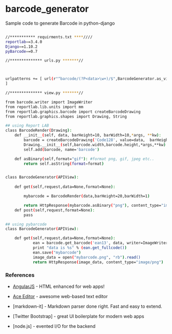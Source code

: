 # barcode_generator



Sample code to generate Barcode in python-django
```sh

//*********** requirments.txt ****////
reportlab==3.4.0
Django==1.10.2
pyBarcode==0.7

//************** urls.py *******//



urlpatterns += [ url(r"^barcode/(?P<data>\w+)/$",BarcodeGenerator.as_view(),name="barcode_generator")
]

//************** view.py *******//

from barcode.writer import ImageWriter
from reportlab.lib.units import mm
from reportlab.graphics.barcode import createBarcodeDrawing
from reportlab.graphics.shapes import Drawing, String

## using Report LAB
class BarcodeRender(Drawing):
    def __init__(self, data, barHeight=10, barWidth=10,*args, **kw):
        barcode = createBarcodeDrawing('Code128', value=data,  barHeight=barHeight*mm, barWidth = barWidth*mm,humanReadable=True)
        Drawing.__init__(self,barcode.width,barcode.height,*args,**kw)
        self.add(barcode, name='barcode')

    def asBinary(self,format="gif"): #format png, gif, jpeg etc..
        return self.asString(format=format)


class BarcodeGenerator(APIView):
    
    def get(self,request,data=None,format=None):

        mybarcode = BarcodeRender(data,barHeight=20,barWidth=1)

        return HttpResponse(mybarcode.asBinary("png"), content_type="image/png")
    def post(self,request,format=None):
        pass

## using pybarcode
class BarcodeGenerator(APIView):

    def get(self,request,data=None,format=None):
            ean = barcode.get_barcode('ean13', data, writer=ImageWriter())
            print "data is %s" % (ean.get_fullcode())
            ean.save("mybarcode")
            image_data = open("mybarcode.png", "rb").read()
            return HttpResponse(image_data, content_type="image/png")
```



### References



* [AngularJS] - HTML enhanced for web apps!
* [Ace Editor] - awesome web-based text editor
* [markdown-it] - Markdown parser done right. Fast and easy to extend.
* [Twitter Bootstrap] - great UI boilerplate for modern web apps
* [node.js] - evented I/O for the backend


    [AngularJS]: <http://angularjs.org>
    [Ace Editor]: <http://ace.ajax.org>


